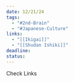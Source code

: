 ```yaml
---
date: 12/21/24
tags:
  - "#2nd-Brain"
  - "#Japanese-Culture"
links:
  - "[[Ikigai]]"
  - "[[Shudan Ishiki]]"
deadline: 
status:
---
```

Check Links